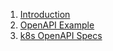 

1. [Introduction](introduction.md)
2. [OpenAPI Example](open_api_example/README.md)
3. [k8s OpenAPI Specs](k8s_open_api/README.md)